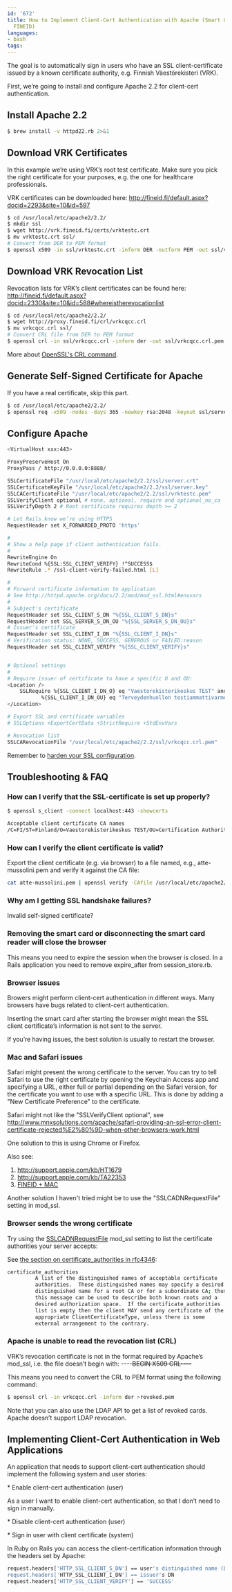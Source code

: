 ```yaml
---
id: '672'
title: How to Implement Client-Cert Authentication with Apache (Smart Cards, HST-kortti,
  FINEID)
languages:
- bash
tags:
---
```

The goal is to automatically sign in users who have an SSL client-certificate issued by a known certificate authority, e.g. Finnish Väestörekisteri (VRK).

First, we’re going to install and configure Apache 2.2 for client-cert authentication.

Install Apache 2.2
------------------


```bash
$ brew install -v httpd22.rb 2>&1
```
    

Download VRK Certificates
-------------------------

In this example we’re using VRK’s root test certificate. Make sure you pick the right certificate for your purposes, e.g. the one for healthcare professionals.

VRK certificates can be downloaded here:
<http://fineid.fi/default.aspx?docid=2293&site=10&id=597>


```bash
$ cd /usr/local/etc/apache2/2.2/
$ mkdir ssl
$ wget http://vrk.fineid.fi/certs/vrktestc.crt
$ mv vrktestc.crt ssl/
# Convert from DER to PEM format
$ openssl x509 -in ssl/vrktestc.crt -inform DER -outform PEM -out ssl/vrktestc.pem
```
    

Download VRK Revocation List
----------------------------

Revocation lists for VRK’s client certificates can be found here:
<http://fineid.fi/default.aspx?docid=2330&site=10&id=588#whereistherevocationlist>


```bash
$ cd /usr/local/etc/apache2/2.2/
$ wget http://proxy.fineid.fi/crl/vrkcqcc.crl
$ mv vrkcqcc.crl ssl/
# Convert CRL file from DER to PEM format
$ openssl crl -in ssl/vrkcqcc.crl -inform der -out ssl/vrkcqcc.crl.pem
```
    

More about [OpenSSL's CRL command](https://www.openssl.org/docs/apps/crl.htm").

Generate Self-Signed Certificate for Apache
-------------------------------------------

If you have a real certificate, skip this part.


```bash
$ cd /usr/local/etc/apache2/2.2/
$ openssl req -x509 -nodes -days 365 -newkey rsa:2048 -keyout ssl/server.key -out ssl/server.crt
```
    

Configure Apache
----------------


```bash
<VirtualHost xxx:443>

ProxyPreserveHost On
ProxyPass / http://0.0.0.0:8888/

SSLCertificateFile "/usr/local/etc/apache2/2.2/ssl/server.crt"
SSLCertificateKeyFile "/usr/local/etc/apache2/2.2/ssl/server.key"
SSLCACertificateFile "/usr/local/etc/apache2/2.2/ssl/vrktestc.pem" 
SSLVerifyClient optional # none, optional, require and optional_no_ca
SSLVerifyDepth 2 # Root certificate requires depth >= 2

# Let Rails know we’re using HTTPS
RequestHeader set X_FORWARDED_PROTO 'https'

#
# Show a help page if client authentication fails.
#
RewriteEngine On
RewriteCond %{SSL:SSL_CLIENT_VERIFY} !^SUCCESS$
RewriteRule .* /ssl-client-verify-failed.html [L]

#
# Forward certificate information to application
# See http://httpd.apache.org/docs/2.2/mod/mod_ssl.html#envvars
#
# Subject's certificate
RequestHeader set SSL_CLIENT_S_DN "%{SSL_CLIENT_S_DN}s"
RequestHeader set SSL_SERVER_S_DN_OU "%{SSL_SERVER_S_DN_OU}s"
# Issuer's certificate
RequestHeader set SSL_CLIENT_I_DN "%{SSL_CLIENT_I_DN}s"
# Verification status: NONE, SUCCESS, GENEROUS or FAILED:reason
RequestHeader set SSL_CLIENT_VERIFY "%{SSL_CLIENT_VERIFY}s"


# Optional settings
#
# Require issuer of certificate to have a specific O and OU:
<Location />
    SSLRequire %{SSL_CLIENT_I_DN_O} eq "Vaestorekisterikeskus TEST" and \
           %{SSL_CLIENT_I_DN_OU} eq "Terveydenhuollon testiammattivarmenteet"
</Location>

# Export SSL and certificate variables
# SSLOptions +ExportCertData +StrictRequire +StdEnvVars

# Revocation list
SSLCARevocationFile "/usr/local/etc/apache2/2.2/ssl/vrkcqcc.crl.pem"
```
    

Remember to [harden your SSL configuration](https://hynek.me/articles/hardening-your-web-servers-ssl-ciphers/).

Troubleshooting & FAQ
---------------------

### How can I verify that the SSL-certificate is set up properly?


```bash
$ openssl s_client -connect localhost:443 -showcerts

Acceptable client certificate CA names
/C=FI/ST=Finland/O=Vaestorekisterikeskus TEST/OU=Certification Authority Services/OU=Varmennepalvelut/CN=VRK TEST Root CA
```
    

### How can I verify the client certificate is valid?

Export the client certificate (e.g. via browser) to a file named, e.g., atte-mussolini.pem and verify it against the CA file:


```bash
cat atte-mussolini.pem | openssl verify -CAfile /usr/local/etc/apache2/2.2/ssl/vrktestc.pem
```
    

### Why am I getting SSL handshake failures?

Invalid self-signed certificate?

### Removing the smart card or disconnecting the smart card reader will close the browser

This means you need to expire the session when the browser is closed. In a Rails application you need to remove expire\_after from session\_store.rb.

### Browser issues

Browers might perform client-cert authentication in different ways. Many browsers have bugs related to client-cert authentication.

Inserting the smart card after starting the browser might mean the SSL client certificate’s information is not sent to the server.

If you’re having issues, the best solution is usually to restart the browser.

### Mac and Safari issues

Safari might present the wrong certificate to the server. You can try to tell Safari to use the right certificate by opening the Keychain Access app and specifying a URL, either full or partial depending on the Safari version, for the certificate you want to use with a specific URL. This is done by adding a "New Certificate Preference" to the certificate.

Safari might not like the "SSLVerifyClient optional", see
<http://www.mnxsolutions.com/apache/safari-providing-an-ssl-error-client-certificate-rejected%E2%80%9D-when-other-browsers-work.html>

One solution to this is using Chrome or Firefox.

Also see:

1.  <http://support.apple.com/kb/HT1679>
2.  <http://support.apple.com/kb/TA22353>
3.  [FINEID + MAC](http://fineid.fi/default.aspx?docid=2230&site=9&id=0)

Another solution I haven't tried might be to use the "SSLCADNRequestFile" setting in mod\_ssl.

### Browser sends the wrong certificate

Try using the [SSLCADNRequestFile](http://httpd.apache.org/docs/2.2/mod/mod_ssl.html#sslcadnrequestfile) mod\_ssl setting to list the certificate authorities your server accepts:

See [the section on certificate\_authorities in rfc4346](http://tools.ietf.org/html/rfc4346#section-7.4.4):


```bash
certificate_authorities
         A list of the distinguished names of acceptable certificate
         authorities.  These distinguished names may specify a desired
         distinguished name for a root CA or for a subordinate CA; thus,
         this message can be used to describe both known roots and a
         desired authorization space.  If the certificate_authorities
         list is empty then the client MAY send any certificate of the
         appropriate ClientCertificateType, unless there is some
         external arrangement to the contrary.
```
    

### Apache is unable to read the revocation list (CRL)

VRK’s revocation certificate is not in the format required by Apache’s mod\_ssl, i.e. the file doesn’t begin with:
----~~BEGIN X509 CRL----~~

This means you need to convert the CRL to PEM format using the following command:


```bash
$ openssl crl -in vrkcqcc.crl -inform der >revoked.pem
```
    

Note that you can also use the LDAP API to get a list of revoked cards. Apache doesn’t support LDAP revocation.

Implementing Client-Cert Authentication in Web Applications
-----------------------------------------------------------

An application that needs to support client-cert authentication should implement the following system and user stories:

\* Enable client-cert authentication (user)

As a user I want to enable client-cert authentication, so that I don’t need to sign in manually.

\* Disable client-cert authentication (user)

\* Sign in user with client certificate (system)

In Ruby on Rails you can access the client-certification information through the headers set by Apache:


```bash
request.headers['HTTP_SSL_CLIENT_S_DN'] == user's distinguished name (DN)
request.headers['HTTP_SSL_CLIENT_I_DN'] == issuer's DN
request.headers['HTTP_SSL_CLIENT_VERIFY'] == 'SUCCESS'
```
    

